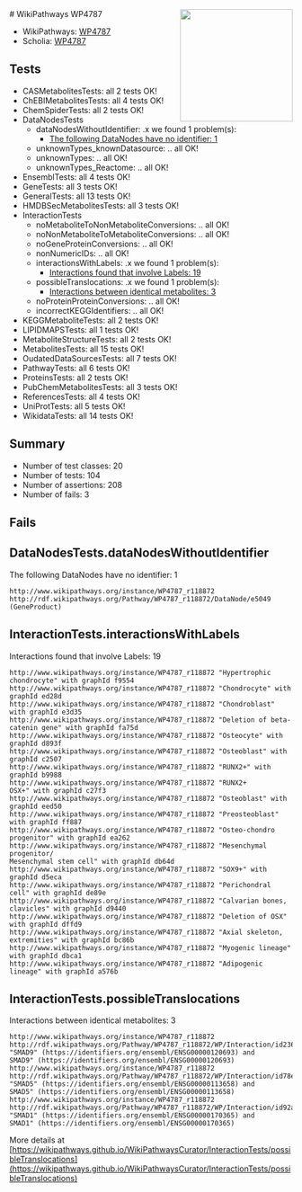 <img style="float: right; width: 200px" src="https://upload.wikimedia.org/wikipedia/commons/thumb/8/83/Wplogo_with_text_500.png/640px-Wplogo_with_text_500.png" />
# WikiPathways WP4787

* WikiPathways: [WP4787](https://new.wikipathways.org/pathways/WP4787)
* Scholia: [WP4787](https://scholia.toolforge.org/wikipathways/WP4787)
## Tests
* CASMetabolitesTests: all 2 tests OK!
* ChEBIMetabolitesTests: all 4 tests OK!
* ChemSpiderTests: all 2 tests OK!
* DataNodesTests
    * dataNodesWithoutIdentifier: .x we found 1 problem(s):
        * [The following DataNodes have no identifier: 1](#d2d32fa0)
    * unknownTypes_knownDatasource: .. all OK!
    * unknownTypes: .. all OK!
    * unknownTypes_Reactome: .. all OK!
* EnsemblTests: all 4 tests OK!
* GeneTests: all 3 tests OK!
* GeneralTests: all 13 tests OK!
* HMDBSecMetabolitesTests: all 3 tests OK!
* InteractionTests
    * noMetaboliteToNonMetaboliteConversions: .. all OK!
    * noNonMetaboliteToMetaboliteConversions: .. all OK!
    * noGeneProteinConversions: .. all OK!
    * nonNumericIDs: .. all OK!
    * interactionsWithLabels: .x we found 1 problem(s):
        * [Interactions found that involve Labels: 19](#fe97a8c1)
    * possibleTranslocations: .x we found 1 problem(s):
        * [Interactions between identical metabolites: 3](#d59038c6)
    * noProteinProteinConversions: .. all OK!
    * incorrectKEGGIdentifiers: .. all OK!
* KEGGMetaboliteTests: all 2 tests OK!
* LIPIDMAPSTests: all 1 tests OK!
* MetaboliteStructureTests: all 2 tests OK!
* MetabolitesTests: all 15 tests OK!
* OudatedDataSourcesTests: all 7 tests OK!
* PathwayTests: all 6 tests OK!
* ProteinsTests: all 2 tests OK!
* PubChemMetabolitesTests: all 3 tests OK!
* ReferencesTests: all 4 tests OK!
* UniProtTests: all 5 tests OK!
* WikidataTests: all 14 tests OK!


## Summary

* Number of test classes: 20
* Number of tests: 104
* Number of assertions: 208
* Number of fails: 3

## Fails

<a name="d2d32fa0" />

## DataNodesTests.dataNodesWithoutIdentifier

The following DataNodes have no identifier: 1
```
http://www.wikipathways.org/instance/WP4787_r118872 http://rdf.wikipathways.org/Pathway/WP4787_r118872/DataNode/e5049 (GeneProduct)
```

<a name="fe97a8c1" />

## InteractionTests.interactionsWithLabels

Interactions found that involve Labels: 19
```
http://www.wikipathways.org/instance/WP4787_r118872 "Hypertrophic chondrocyte" with graphId f9554
http://www.wikipathways.org/instance/WP4787_r118872 "Chondrocyte" with graphId ed28d
http://www.wikipathways.org/instance/WP4787_r118872 "Chondroblast" with graphId e3d35
http://www.wikipathways.org/instance/WP4787_r118872 "Deletion of beta-catenin gene" with graphId fa75d
http://www.wikipathways.org/instance/WP4787_r118872 "Osteocyte" with graphId d893f
http://www.wikipathways.org/instance/WP4787_r118872 "Osteoblast" with graphId c2507
http://www.wikipathways.org/instance/WP4787_r118872 "RUNX2+" with graphId b9988
http://www.wikipathways.org/instance/WP4787_r118872 "RUNX2+
OSX+" with graphId c27f3
http://www.wikipathways.org/instance/WP4787_r118872 "Osteoblast" with graphId eed50
http://www.wikipathways.org/instance/WP4787_r118872 "Preosteoblast" with graphId ff887
http://www.wikipathways.org/instance/WP4787_r118872 "Osteo-chondro progenitor" with graphId ea262
http://www.wikipathways.org/instance/WP4787_r118872 "Mesenchymal progenitor/
Mesenchymal stem cell" with graphId db64d
http://www.wikipathways.org/instance/WP4787_r118872 "SOX9+" with graphId d5eca
http://www.wikipathways.org/instance/WP4787_r118872 "Perichondral cell" with graphId de89e
http://www.wikipathways.org/instance/WP4787_r118872 "Calvarian bones, clavicles" with graphId d9440
http://www.wikipathways.org/instance/WP4787_r118872 "Deletion of OSX" with graphId dffd9
http://www.wikipathways.org/instance/WP4787_r118872 "Axial skeleton, extremities" with graphId bc86b
http://www.wikipathways.org/instance/WP4787_r118872 "Myogenic lineage" with graphId dbca1
http://www.wikipathways.org/instance/WP4787_r118872 "Adipogenic lineage" with graphId a576b
```

<a name="d59038c6" />

## InteractionTests.possibleTranslocations

Interactions between identical metabolites: 3
```
http://www.wikipathways.org/instance/WP4787_r118872 http://rdf.wikipathways.org/Pathway/WP4787_r118872/WP/Interaction/id2368b160 "SMAD9" (https://identifiers.org/ensembl/ENSG00000120693) and 
SMAD9" (https://identifiers.org/ensembl/ENSG00000120693)
http://www.wikipathways.org/instance/WP4787_r118872 http://rdf.wikipathways.org/Pathway/WP4787_r118872/WP/Interaction/id78ebdd83 "SMAD5" (https://identifiers.org/ensembl/ENSG00000113658) and 
SMAD5" (https://identifiers.org/ensembl/ENSG00000113658)
http://www.wikipathways.org/instance/WP4787_r118872 http://rdf.wikipathways.org/Pathway/WP4787_r118872/WP/Interaction/id92aef2e "SMAD1" (https://identifiers.org/ensembl/ENSG00000170365) and 
SMAD1" (https://identifiers.org/ensembl/ENSG00000170365)
```

More details at [https://wikipathways.github.io/WikiPathwaysCurator/InteractionTests/possibleTranslocations](https://wikipathways.github.io/WikiPathwaysCurator/InteractionTests/possibleTranslocations)

